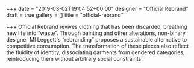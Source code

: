 +++
date = "2019-03-02T19:04:52+00:00"
designer = "Official Rebrand"
draft = true
gallery = []
title = "official-rebrand"

+++
Official Rebrand revives clothing that has been discarded, breathing new life into “waste”. Through painting and other alterations, non-binary designer MI Leggett's “rebranding” proposes a sustainable alternative to competitive consumption. The transformation of these pieces also reflect the fluidity of identity, dissociating garments from gendered categories, reintroducing them without arbitrary social constraints.